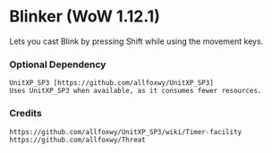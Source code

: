 # Blinker (WoW 1.12.1)
Lets you cast Blink by pressing Shift while using the movement keys.



### Optional Dependency
```
UnitXP_SP3 [https://github.com/allfoxwy/UnitXP_SP3]
Uses UnitXP_SP3 when available, as it consumes fewer resources.
```

### Credits
```
https://github.com/allfoxwy/UnitXP_SP3/wiki/Timer-facility
https://github.com/allfoxwy/Threat
```
